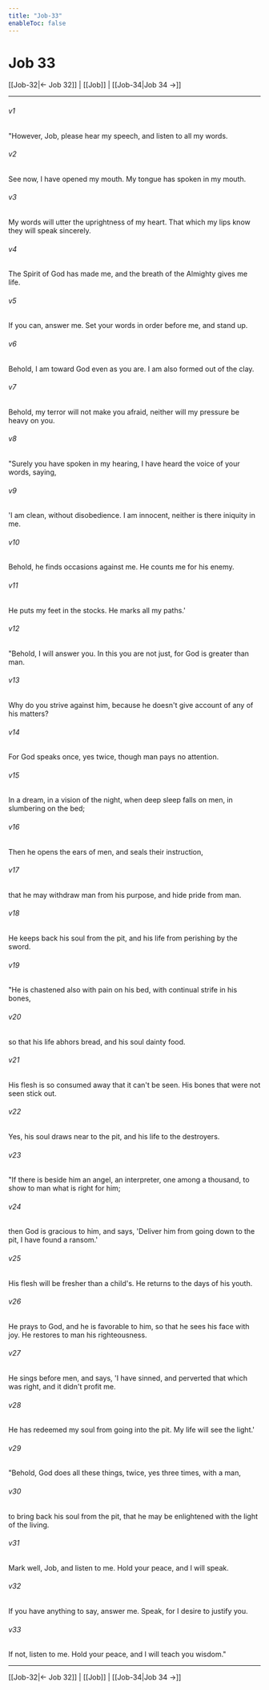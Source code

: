 ```yaml
---
title: "Job-33"
enableToc: false
---
```

# Job 33

[[Job-32|← Job 32]] | [[Job]] | [[Job-34|Job 34 →]]
***



###### v1 
"However, Job, please hear my speech, and listen to all my words. 

###### v2 
See now, I have opened my mouth. My tongue has spoken in my mouth. 

###### v3 
My words will utter the uprightness of my heart. That which my lips know they will speak sincerely. 

###### v4 
The Spirit of God has made me, and the breath of the Almighty gives me life. 

###### v5 
If you can, answer me. Set your words in order before me, and stand up. 

###### v6 
Behold, I am toward God even as you are. I am also formed out of the clay. 

###### v7 
Behold, my terror will not make you afraid, neither will my pressure be heavy on you. 

###### v8 
"Surely you have spoken in my hearing, I have heard the voice of your words, saying, 

###### v9 
'I am clean, without disobedience. I am innocent, neither is there iniquity in me. 

###### v10 
Behold, he finds occasions against me. He counts me for his enemy. 

###### v11 
He puts my feet in the stocks. He marks all my paths.' 

###### v12 
"Behold, I will answer you. In this you are not just, for God is greater than man. 

###### v13 
Why do you strive against him, because he doesn't give account of any of his matters? 

###### v14 
For God speaks once, yes twice, though man pays no attention. 

###### v15 
In a dream, in a vision of the night, when deep sleep falls on men, in slumbering on the bed; 

###### v16 
Then he opens the ears of men, and seals their instruction, 

###### v17 
that he may withdraw man from his purpose, and hide pride from man. 

###### v18 
He keeps back his soul from the pit, and his life from perishing by the sword. 

###### v19 
"He is chastened also with pain on his bed, with continual strife in his bones, 

###### v20 
so that his life abhors bread, and his soul dainty food. 

###### v21 
His flesh is so consumed away that it can't be seen. His bones that were not seen stick out. 

###### v22 
Yes, his soul draws near to the pit, and his life to the destroyers. 

###### v23 
"If there is beside him an angel, an interpreter, one among a thousand, to show to man what is right for him; 

###### v24 
then God is gracious to him, and says, 'Deliver him from going down to the pit, I have found a ransom.' 

###### v25 
His flesh will be fresher than a child's. He returns to the days of his youth. 

###### v26 
He prays to God, and he is favorable to him, so that he sees his face with joy. He restores to man his righteousness. 

###### v27 
He sings before men, and says, 'I have sinned, and perverted that which was right, and it didn't profit me. 

###### v28 
He has redeemed my soul from going into the pit. My life will see the light.' 

###### v29 
"Behold, God does all these things, twice, yes three times, with a man, 

###### v30 
to bring back his soul from the pit, that he may be enlightened with the light of the living. 

###### v31 
Mark well, Job, and listen to me. Hold your peace, and I will speak. 

###### v32 
If you have anything to say, answer me. Speak, for I desire to justify you. 

###### v33 
If not, listen to me. Hold your peace, and I will teach you wisdom."

***
[[Job-32|← Job 32]] | [[Job]] | [[Job-34|Job 34 →]]
